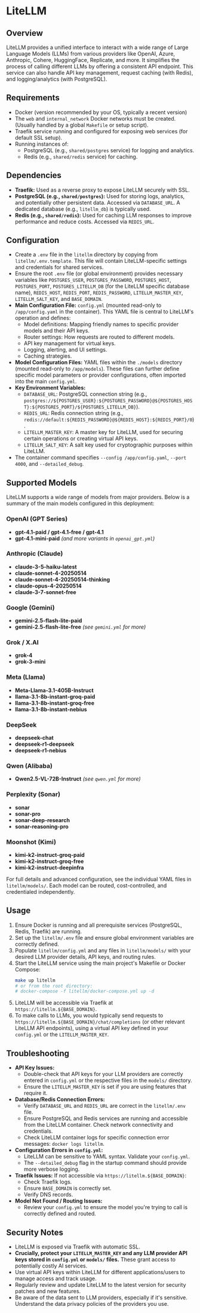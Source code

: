 # LiteLLM

## Overview

LiteLLM provides a unified interface to interact with a wide range of Large Language Models (LLMs) from various providers like OpenAI, Azure, Anthropic, Cohere, HuggingFace, Replicate, and more. It simplifies the process of calling different LLMs by offering a consistent API endpoint. This service can also handle API key management, request caching (with Redis), and logging/analytics (with PostgreSQL).

## Requirements

- Docker (version recommended by your OS, typically a recent version)
- The `web` and `internal_network` Docker networks must be created. (Usually handled by a global `Makefile` or setup script).
- Traefik service running and configured for exposing web services (for default SSL setup).
- Running instances of:
    - PostgreSQL (e.g., `shared/postgres` service) for logging and analytics.
    - Redis (e.g., `shared/redis` service) for caching.

## Dependencies

- **Traefik:** Used as a reverse proxy to expose LiteLLM securely with SSL.
- **PostgreSQL (e.g., `shared/postgres`):** Used for storing logs, analytics, and potentially other persistent data. Accessed via `DATABASE_URL`. A dedicated database (e.g., `litellm_db`) is typically used.
- **Redis (e.g., `shared/redis`):** Used for caching LLM responses to improve performance and reduce costs. Accessed via `REDIS_URL`.

## Configuration

- Create a `.env` file in the `litellm` directory by copying from `litellm/.env.template`. This file will contain LiteLLM-specific settings and credentials for shared services.
- Ensure the root `.env` file (or global environment) provides necessary variables like `POSTGRES_USER`, `POSTGRES_PASSWORD`, `POSTGRES_HOST`, `POSTGRES_PORT`, `POSTGRES_LITELLM_DB` (for the LiteLLM specific database name), `REDIS_HOST`, `REDIS_PORT`, `REDIS_PASSWORD`, `LITELLM_MASTER_KEY`, `LITELLM_SALT_KEY`, and `BASE_DOMAIN`.
- **Main Configuration File:** `config.yml` (mounted read-only to `/app/config.yaml` in the container). This YAML file is central to LiteLLM's operation and defines:
    - Model definitions: Mapping friendly names to specific provider models and their API keys.
    - Router settings: How requests are routed to different models.
    - API key management for virtual keys.
    - Logging, alerting, and UI settings.
    - Caching strategies.
- **Model Configuration Files:** YAML files within the `./models` directory (mounted read-only to `/app/models`). These files can further define specific model parameters or provider configurations, often imported into the main `config.yml`.
- **Key Environment Variables:**
    - `DATABASE_URL`: PostgreSQL connection string (e.g., `postgres://${POSTGRES_USER}:${POSTGRES_PASSWORD}@${POSTGRES_HOST}:${POSTGRES_PORT}/${POSTGRES_LITELLM_DB}`).
    - `REDIS_URL`: Redis connection string (e.g., `redis://default:${REDIS_PASSWORD}@${REDIS_HOST}:${REDIS_PORT}/0`).
    - `LITELLM_MASTER_KEY`: A master key for LiteLLM, used for securing certain operations or creating virtual API keys.
    - `LITELLM_SALT_KEY`: A salt key used for cryptographic purposes within LiteLLM.
- The container command specifies `--config /app/config.yaml`, `--port 4000`, and `--detailed_debug`.

## Supported Models

LiteLLM supports a wide range of models from major providers. Below is a summary of the main models configured in this deployment:

### OpenAI (GPT Series)
- **gpt-4.1-paid / gpt-4.1-free / gpt-4.1**
- **gpt-4.1-mini-paid**
*(and more variants in `openai_gpt.yml`)*

### Anthropic (Claude)
- **claude-3-5-haiku-latest**
- **claude-sonnet-4-20250514**
- **claude-sonnet-4-20250514-thinking**
- **claude-opus-4-20250514**
- **claude-3-7-sonnet-free**

### Google (Gemini)
- **gemini-2.5-flash-lite-paid**
- **gemini-2.5-flash-lite-free**
*(see `gemini.yml` for more)*

### Grok / X.AI
- **grok-4**
- **grok-3-mini**

### Meta (Llama)
- **Meta-Llama-3.1-405B-Instruct**
- **llama-3.1-8b-instant-groq-paid**
- **llama-3.1-8b-instant-groq-free**
- **llama-3.1-8b-instant-nebius**

### DeepSeek
- **deepseek-chat**
- **deepseek-r1-deepseek**
- **deepseek-r1-nebius**

### Qwen (Alibaba)
- **Qwen2.5-VL-72B-Instruct**
*(see `qwen.yml` for more)*

### Perplexity (Sonar)
- **sonar**
- **sonar-pro**
- **sonar-deep-research**
- **sonar-reasoning-pro**

### Moonshot (Kimi)
- **kimi-k2-instruct-groq-paid**
- **kimi-k2-instruct-groq-free**
- **kimi-k2-instruct-deepinfra**

For full details and advanced configuration, see the individual YAML files in `litellm/models/`. Each model can be routed, cost-controlled, and credentialed independently.

## Usage

1.  Ensure Docker is running and all prerequisite services (PostgreSQL, Redis, Traefik) are running.
2.  Set up the `litellm/.env` file and ensure global environment variables are correctly defined.
3.  Populate `litellm/config.yml` and any files in `litellm/models/` with your desired LLM provider details, API keys, and routing rules.
4.  Start the LiteLLM service using the main project's Makefile or Docker Compose:
    ```bash
    make up litellm
    # or from the root directory:
    # docker-compose -f litellm/docker-compose.yml up -d
    ```
5.  LiteLLM will be accessible via Traefik at `https://litellm.${BASE_DOMAIN}`.
6.  To make calls to LLMs, you would typically send requests to `https://litellm.${BASE_DOMAIN}/chat/completions` (or other relevant LiteLLM API endpoints), using a virtual API key defined in your `config.yml` or the `LITELLM_MASTER_KEY`.

## Troubleshooting

- **API Key Issues:**
    - Double-check that API keys for your LLM providers are correctly entered in `config.yml` or the respective files in the `models/` directory.
    - Ensure the `LITELLM_MASTER_KEY` is set if you are using features that require it.
- **Database/Redis Connection Errors:**
    - Verify `DATABASE_URL` and `REDIS_URL` are correct in the `litellm/.env` file.
    - Ensure PostgreSQL and Redis services are running and accessible from the LiteLLM container. Check network connectivity and credentials.
    - Check LiteLLM container logs for specific connection error messages: `docker logs litellm`.
- **Configuration Errors in `config.yml`:**
    - LiteLLM can be sensitive to YAML syntax. Validate your `config.yml`.
    - The `--detailed_debug` flag in the startup command should provide more verbose logging.
- **Traefik Issues:** If not accessible via `https://litellm.${BASE_DOMAIN}`:
    - Check Traefik logs.
    - Ensure `BASE_DOMAIN` is correctly set.
    - Verify DNS records.
- **Model Not Found / Routing Issues:**
    - Review your `config.yml` to ensure the model you're trying to call is correctly defined and routed.

## Security Notes

- LiteLLM is exposed via Traefik with automatic SSL.
- **Crucially, protect your `LITELLM_MASTER_KEY` and any LLM provider API keys stored in `config.yml` or `models/` files.** These grant access to potentially costly AI services.
- Use virtual API keys within LiteLLM for different applications/users to manage access and track usage.
- Regularly review and update LiteLLM to the latest version for security patches and new features.
- Be aware of the data sent to LLM providers, especially if it's sensitive. Understand the data privacy policies of the providers you use.
